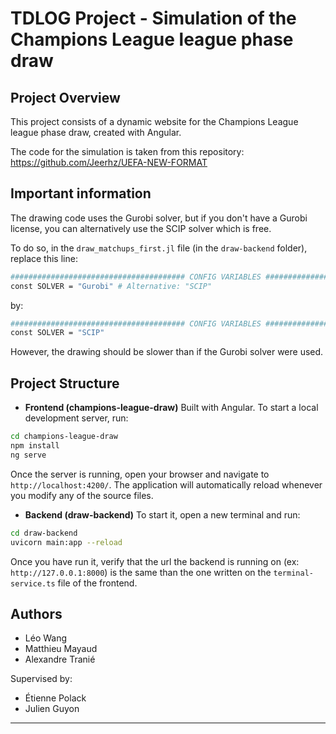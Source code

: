 # TDLOG Project - Simulation of the Champions League league phase draw

## Project Overview

This project consists of a dynamic website for the Champions League league phase draw, created with Angular.

The code for the simulation is taken from this repository: https://github.com/Jeerhz/UEFA-NEW-FORMAT

## Important information

The drawing code uses the Gurobi solver, but if you don't have a Gurobi license, you can alternatively use the SCIP solver which is free.

To do so, in the `draw_matchups_first.jl` file (in the `draw-backend` folder), replace this line:
```bash
####################################### CONFIG VARIABLES #######################################
const SOLVER = "Gurobi" # Alternative: "SCIP"
```

by:
```bash
####################################### CONFIG VARIABLES #######################################
const SOLVER = "SCIP"
```

However, the drawing should be slower than if the Gurobi solver were used.

## Project Structure

- **Frontend (champions-league-draw)**
  Built with Angular.
  To start a local development server, run:

```bash
cd champions-league-draw
npm install
ng serve
```

Once the server is running, open your browser and navigate to `http://localhost:4200/`. The application will automatically reload whenever you modify any of the source files.


- **Backend (draw-backend)**
  To start it, open a new terminal and run:

```bash
cd draw-backend
uvicorn main:app --reload
```
Once you have run it, verify that the url the backend is running on (ex: `http://127.0.0.1:8000`) is the same than the one written on the `terminal-service.ts` file of the frontend.


## Authors

- Léo Wang
- Matthieu Mayaud
- Alexandre Tranié

Supervised by:
- Étienne Polack
- Julien Guyon

---
